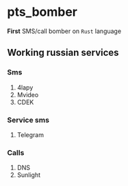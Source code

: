 # pts_bomber
**First** SMS/call bomber on `Rust` language

## Working russian services
### Sms
1. 4lapy
2. Mvideo
3. CDEK
### Service sms
1. Telegram
### Calls
1. DNS
2. Sunlight
